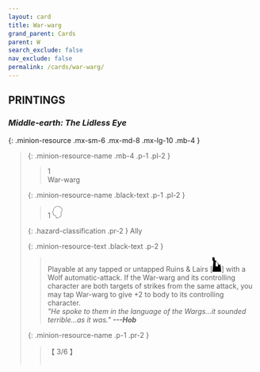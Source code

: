 ```yaml
---
layout: card
title: War-warg
grand_parent: Cards
parent: W
search_exclude: false
nav_exclude: false
permalink: /cards/war-warg/
---
```


## PRINTINGS


### _Middle-earth: The Lidless Eye_

{: .minion-resource .mx-sm-6 .mx-md-8 .mx-lg-10 .mb-4 }
> {: .minion-resource-name .mb-4 .p-1 .pl-2 }
> > <div class="hazard-mp">1</div>
> > <div class="card-name">War-warg</div>
>
> {: .minion-resource-name .black-text .p-1 .pl-2 }
> > 1 ![](/assets/images/mind.svg)
>
> {: .hazard-classification .pr-2 }
> Ally
>
> {: .minion-resource-text .black-text .p-2 }
> > Playable at any tapped or untapped Ruins & Lairs \[![](/assets/images/ruinlair.svg)] with a Wolf automatic-attack. If the War-warg and its controlling character are both targets of strikes from the same attack, you may tap War-warg to give +2 to body to its controlling character. <br>_"He spoke to them in the language of the Wargs...it sounded terrible...as it was."_ ***---&#65279;Hob*** 
> 
> {: .minion-resource-name .p-1 .pr-2 }
> > <div class="card-shield">【 3/6 】</div>
> > <div class="card-corruption-white">&nbsp;</div>
